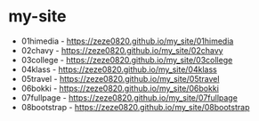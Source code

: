 # my-site
* 01himedia - https://zeze0820.github.io/my_site/01himedia
* 02chavy - https://zeze0820.github.io/my_site/02chavy
* 03college - https://zeze0820.github.io/my_site/03college
* 04klass - https://zeze0820.github.io/my_site/04klass
* 05travel - https://zeze0820.github.io/my_site/05travel
* 06bokki - https://zeze0820.github.io/my_site/06bokki
* 07fullpage - https://zeze0820.github.io/my_site/07fullpage
* 08bootstrap - https://zeze0820.github.io/my_site/08bootstrap
